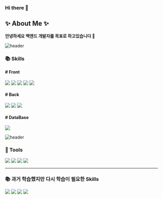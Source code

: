 ### Hi there 👋

<!--
**kimj0131/kimj0131** is a ✨ _special_ ✨ repository because its `README.md` (this file) appears on your GitHub profile.

Here are some ideas to get you started:

- 🔭 I’m currently working on ...
- 🌱 I’m currently learning ...
- 👯 I’m looking to collaborate on ...
- 🤔 I’m looking for help with ...
- 💬 Ask me about ...
- 📫 How to reach me: ...
- 😄 Pronouns: ...
- ⚡ Fun fact: ...
-->

<h2>✨ About Me ✨ </h2>

<b>안녕하세요 백앤드 개발자를 목표로 하고있습니다 🌱</b>

![header](https://capsule-render.vercel.app/api?type=rect&color=gradient&height=3)

### 📚  Skills
<div display="flex">
<h4># Front</h4>
	<picture><img src="https://img.shields.io/badge/HTML5-E34F26?style=for-the-badge&logo=html5&logoColor=white"/></picture>
	<picture><img src="https://img.shields.io/badge/CSS3-1572B6?style=for-the-badge&logo=css3&logoColor=white"/></picture>
	<picture><img src="https://img.shields.io/badge/JavaScript-F7DF1E?style=for-the-badge&logo=javascript&logoColor=black"/></picture>
	<picture><img src="https://img.shields.io/badge/jQuery-0769AD?style=for-the-badge&logo=jQuery&logoColor=white"/></picture>
	<picture><img src="https://img.shields.io/badge/React-61DAFB?style=for-the-badge&logo=React&logoColor=black"/></picture>
<br>
<h4># Back</h4>
	<picture><img src="https://img.shields.io/badge/Java-007396?style=for-the-badge&logo=Java&logoColor=white"/></picture>
  	<picture><img src="https://img.shields.io/badge/Spring-6DB33F?style=for-the-badge&logo=Spring&logoColor=white"/></picture>
  	<picture><img src="https://img.shields.io/badge/Mybatis-000000?style=for-the-badge&logo=Mybatis&logoColor=white"></picture>
<br>
<h4># DataBase</h4>
	<picture><img src="https://img.shields.io/badge/Oracle%20SQL-F80000?style=for-the-badge&logo=Oracle&logoColor=white"></picture>
<br>
</div>


![header](https://capsule-render.vercel.app/api?type=rect&color=gradient&height=3)

### 🔨 Tools
<div display="flex">
	<picture><img src="https://img.shields.io/badge/Eclipse%20IDE-2C2255?style=for-the-badge&logo=Eclipse&logoColor=white"></picture>
 	<picture><img src="https://img.shields.io/badge/Visual%20Studio%20Code-007ACC?style=for-the-badge&logo=Visual%20Studio%20Code&logoColor=white"></picture>
 	<picture><img src="https://img.shields.io/badge/Tomcat-F8DC75?style=for-the-badge&logo=ApacheTomcat&logoColor=white"></picture>
 	<picture><img src="https://img.shields.io/badge/GitHub-181717?style=for-the-badge&logo=GitHub&logoColor=white"></picture>
</div>

<hr>

### 📚 과거 학습했지만 다시 학습이 필요한 Skills
<div display="flex">
  	<picture><img src="https://img.shields.io/badge/C-A8B9CC?style=for-the-badge&logo=C&logoColor=white"/></picture>
	<picture><img src="https://img.shields.io/badge/csharp-512BD4?style=for-the-badge&logo=csharp&logoColor=white"/></picture>
	<picture><img src="https://img.shields.io/badge/kotlin-7F52FF?style=for-the-badge&logo=kotlin&logoColor=white"/></picture>
	<picture><img src="https://img.shields.io/badge/unity-000000?style=for-the-badge&logo=unity&logoColor=white"/></picture>
</div>
